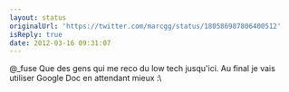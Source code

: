 ```yaml
---
layout: status
originalUrl: 'https://twitter.com/marcgg/status/180586987806400512'
isReply: true
date: 2012-03-16 09:31:07
---
```


@_fuse Que des gens qui me reco du low tech jusqu'ici. Au final je vais utiliser Google Doc en attendant mieux :\
